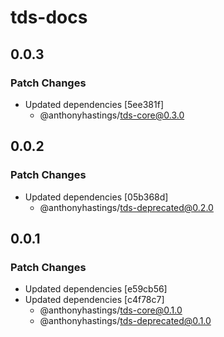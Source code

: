 # tds-docs

## 0.0.3

### Patch Changes

- Updated dependencies [5ee381f]
  - @anthonyhastings/tds-core@0.3.0

## 0.0.2

### Patch Changes

- Updated dependencies [05b368d]
  - @anthonyhastings/tds-deprecated@0.2.0

## 0.0.1

### Patch Changes

- Updated dependencies [e59cb56]
- Updated dependencies [c4f78c7]
  - @anthonyhastings/tds-core@0.1.0
  - @anthonyhastings/tds-deprecated@0.1.0
